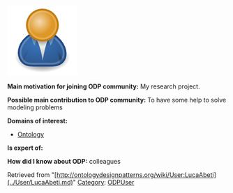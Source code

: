 [![Image:ODPUser.png](../images/a/a6/ODPUser.png)](../Image/ODPUser.png.md "Image:ODPUser.png")




  





__Main motivation for joining ODP community:__ My research project.


__Possible main contribution to ODP community:__ To have some help to solve modeling problems


__Domains of interest:__



* [Ontology](../Community/Ontology.md "Community:Ontology")


__Is expert of:__


  

__How did I know about ODP:__ colleagues






Retrieved from "[http://ontologydesignpatterns.org/wiki/User:LucaAbeti](../User/LucaAbeti.md)"
 [Category](http://ontologydesignpatterns.org/wiki/Special:Categories "Special:Categories"): [ODPUser](../Category/ODPUser.md "Category:ODPUser")